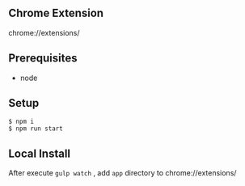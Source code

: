 ## Chrome Extension

chrome://extensions/

## Prerequisites

+ node

## Setup

```
$ npm i
$ npm run start
```

## Local Install

After execute `gulp watch` , add `app` directory to chrome://extensions/
